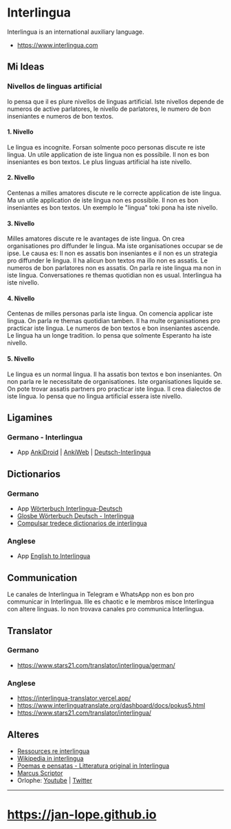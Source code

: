 # Interlingua
Interlingua is an international auxiliary language.
* https://www.interlingua.com

## Mi Ideas

### Nivellos de linguas artificial

Io pensa que il es plure nivellos de linguas artificial.
Iste nivellos depende de numeros de active parlatores, le nivello de parlatores, le numero de bon inseniantes e numeros de bon textos.

#### 1. Nivello
Le lingua es incognite. Forsan solmente poco personas discute re iste lingua. Un utile application de iste lingua non es possibile. Il non es bon inseniantes es bon textos.
Le plus linguas artificial ha iste nivello.

#### 2. Nivello
Centenas a milles amatores discute re le correcte application de iste lingua. Ma un utile application de iste lingua non es possibile. Il non es bon inseniantes es bon textos.
Un exemplo le "lingua" toki pona ha iste nivello.

#### 3. Nivello
Milles amatores discute re le avantages de iste lingua. On crea organisationes pro diffunder le lingua. Ma iste organisationes occupar se de ipse. Le causa es: Il non es assatis bon inseniantes e il non es un strategia pro diffunder le lingua.
Il ha alicun bon textos ma illo non es assatis. Le numeros de bon parlatores non es assatis. On parla re iste lingua ma non in iste lingua. Conversationes re themas quotidian non es usual.
Interlingua ha iste nivello.

#### 4. Nivello
Centenas de milles personas parla iste lingua. On comencia applicar iste lingua. On parla re themas quotidian tamben. Il ha multe organisationes pro practicar iste lingua. Le numeros de bon textos e bon inseniantes ascende. Le lingua ha un longe tradition.
Io pensa que solmente Esperanto ha iste nivello.

#### 5. Nivello
Le lingua es un normal lingua. Il ha assatis bon textos e bon inseniantes. On non parla re le necessitate de organisationes. Iste organisationes liquide se. On pote trovar assatis partners pro practicar iste lingua. Il crea dialectos de iste lingua.
Io pensa que no lingua artificial essera iste nivello.



## Ligamines



### Germano - Interlingua
* App [AnkiDroid](https://play.google.com/store/apps/details?id=com.ichi2.anki&gl=DE) | [AnkiWeb](https://ankiweb.net/) | [Deutsch-Interlingua](https://ankiweb.net/shared/info/10108193)


## Dictionarios
### Germano
* App [Wörterbuch Interlingua-Deutsch](https://play.google.com/store/apps/details?id=renegrothmann.iade&gl=DE)
* [Glosbe Wörterbuch Deutsch - Interlingua](https://glosbe.com/de/ia)
* [Compulsar tredece dictionarios de interlingua](https://rudhar.com/cgi-bin/cgi-grep.cgi)

### Anglese
* App [English to Interlingua](https://play.google.com/store/apps/details?id=renegrothmann.iaenglish)

## Communication
Le canales de Interlingua in Telegram e WhatsApp non es bon pro communicar in Interlingua. Ille es chaotic e le membros misce Interlingua con altere linguas. Io non trovava canales pro communica Interlingua.

## Translator
### Germano
* https://www.stars21.com/translator/interlingua/german/

### Anglese
* https://interlingua-translator.vercel.app/
* https://www.interlinguatranslate.org/dashboard/docs/pokus5.html
* https://www.stars21.com/translator/interlingua/


## Alteres
* [Ressources re interlingua](https://rudhar.com/lingtics/intrlnga/resurses.htm)
* [Wikipedia in interlingua](https://ia.m.wikipedia.org/wiki/Pagina_principal)
* [Poemas e pensatas - Litteratura original in Interlingua](https://poemasepensatas.blogspot.com)
* [Marcus Scriptor](https://m.youtube.com/channel/UCWRbiStTf3aAJDkU0KGVrGQ)
* Orlophe: [Youtube](https://m.youtube.com/@orlophe/videos) | [Twitter](https://twitter.com/Orlophe)



----
# https://jan-lope.github.io
